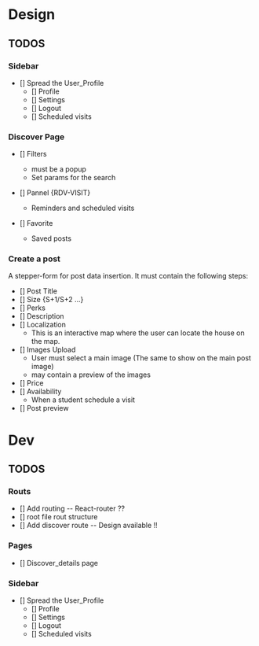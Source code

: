 # **Design**

## TODOS

### Sidebar

- [] Spread the User_Profile
  - [] Profile
  - [] Settings
  - [] Logout
  - [] Scheduled visits

### Discover Page

- [] Filters

  - must be a popup
  - Set params for the search

- [] Pannel {RDV-VISIT}

  - Reminders and scheduled visits

- [] Favorite
  - Saved posts

### Create a post

A stepper-form for post data insertion. It must contain the following steps:

- [] Post Title
- [] Size {S+1/S+2 ...}
- [] Perks
- [] Description
- [] Localization
  - This is an interactive map where the user can locate the house on the map.
- [] Images Upload
  - User must select a main image (The same to show on the main post image)
  - may contain a preview of the images
- [] Price
- [] Availability
  - When a student schedule a visit
- [] Post preview

# **Dev**

## TODOS

### Routs

- [] Add routing -- React-router ??
- [] root file rout structure
- [] Add discover route -- Design available !!

### Pages

- [] Discover_details page

### Sidebar

- [] Spread the User_Profile
  - [] Profile
  - [] Settings
  - [] Logout
  - [] Scheduled visits
